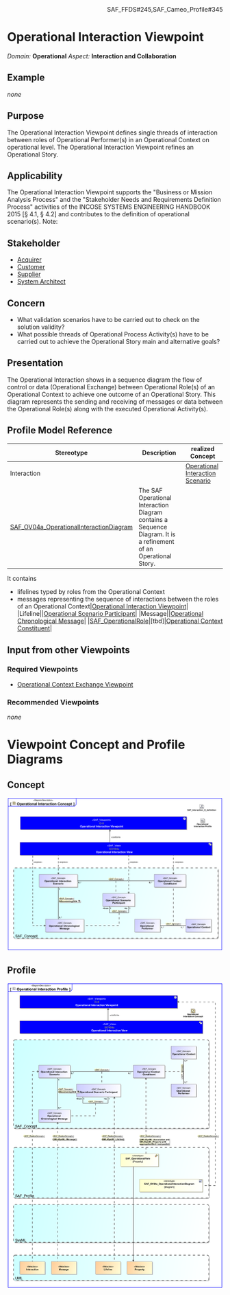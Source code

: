<div align="right">SAF_FFDS#245,SAF_Cameo_Profile#345</div>

# Operational Interaction Viewpoint
*Domain:* **Operational** *Aspect:* **Interaction and Collaboration**
## Example
*none*
## Purpose
The Operational Interaction Viewpoint defines single threads of interaction between roles of Operational Performer(s) in an Operational Context on operational level. The Operational Interaction Viewpoint refines an Operational Story.
## Applicability
The Operational Interaction Viewpoint supports the "Business or Mission Analysis Process" and the "Stakeholder Needs and Requirements Definition Process" activities of the INCOSE SYSTEMS ENGINEERING HANDBOOK 2015 [§ 4.1, § 4.2] and contributes to the definition of operational scenario(s).
Note:
## Stakeholder
* [Acquirer](../stakeholders.md#Acquirer)
* [Customer](../stakeholders.md#Customer)
* [Supplier](../stakeholders.md#Supplier)
* [System Architect](../stakeholders.md#System-Architect)
## Concern
* What validation scenarios have to be carried out to check on the solution validity?
* What possible threads of Operational Process Activity(s) have to be carried out to achieve the Operational Story main and alternative goals?
## Presentation
The Operational Interaction shows in a sequence diagram the flow of control or data (Operational Exchange) between Operational Role(s) of an Operational Context to achieve one outcome of an Operational Story. This diagram represents the sending and receiving of messages or data between the Operational Role(s) along with the executed Operational Activity(s).

## Profile Model Reference
|Stereotype | Description|realized Concept
|---|---|---|
|Interaction||[Operational Interaction Scenario](../concepts.md#Operational-Interaction-Scenario)|
|[SAF_OV04a_OperationalInteractionDiagram](../stereotypes.md#SAF_OV04a_OperationalInteractionDiagram)|The SAF Operational Interaction Diagram contains a Sequence Diagram. It is a refinement of an Operational Story.
It contains
* lifelines typed by roles from the Operational Context 
* messages representing the sequence of interactions between the roles of an Operational Context|[Operational Interaction Viewpoint](../concepts.md#Operational-Interaction-Viewpoint)|
|Lifeline||[Operational Scenario Participant](../concepts.md#Operational-Scenario-Participant)|
|Message||[Operational Chronological Message](../concepts.md#Operational-Chronological-Message)|
|[SAF_OperationalRole](../stereotypes.md#SAF_OperationalRole)|[tbd]|[Operational Context Constituent](../concepts.md#Operational-Context-Constituent)|
## Input from other Viewpoints
### Required Viewpoints
* [Operational Context Exchange Viewpoint](Operational-Context-Exchange-Viewpoint.md)
### Recommended Viewpoints
*none*
# Viewpoint Concept and Profile Diagrams
## Concept
![Operational Interaction Concept](Operational-Interaction-Concept.svg)
## Profile
![Operational Interaction Profile](Operational-Interaction-Profile.svg)
